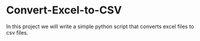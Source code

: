 # Convert-Excel-to-CSV
In this project we will write a simple python script that converts excel files to csv files.
